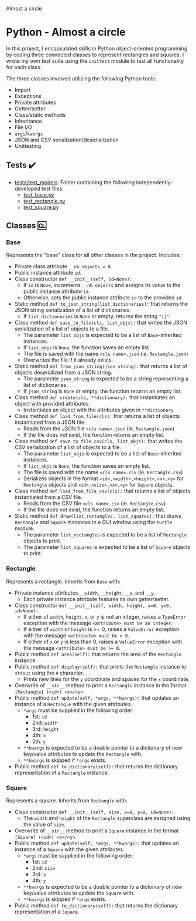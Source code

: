 Almost a circle
# Python - Almost a circle

In this project, I encapsulated skills in Python object-oriented programming
by coding three connected classes to represent rectangles and squares. I wrote my
own test suite using the `unittest` module to test all functionality for each
class.

The three classes involved utilizing the following Python tools:
* Import
* Exceptions
* Private attributes
* Getter/setter
* Class/static methods
* Inheritance
* File I/O
* `args`/`kwargs`
* JSON and CSV serialization/deserialization
* Unittesting

## Tests :heavy_check_mark:

* [tests/test_models](./tests/test_models): Folder containing the following
independently-developed test files:
  * [test_base.py](./tests/test_models/test_base.py)
  * [test_rectangle.py](./tests/test_models/test_rectangle.py)
  * [test_square.py](./tests/test_models/test_square.py)

## Classes :cl:

### Base
Represents the "base" class for all other classes in the project. Includes:

* Private class attribute `__nb_objects = 0`.
* Public instance attribute `id`.
* Class constructor `def __init__(self, id=None):`
  * If `id` is `None`, increments `__nb_objects` and assigns its value to the
  public instance attribute `id`.
  * Otherwise, sets the public instance attribute `id` to the provided `id`.
* Static method `def to_json_string(list_dictionaries):` that returns the JSON
string serialization of a list of dictionaries.
  * If `list_dictionaries` is `None` or empty, returns the string `"[]"`.
* Class method `def save_to_file(cls, list_objs):` that writes the JSON
serialization of a list of objects to a file.
  * The parameter `list_objs` is expected to be a list of `Base`-inherited
  instances.
  * If `list_objs` is `None`, the function saves an empty list.
  * The file is saved with the name `<cls name>.json` (ie. `Rectangle.json`)
  * Overwrites the file if it already exists.
* Static method `def from_json_string(json_string):` that returns a list of
objects deserialized from a JSON string.
  * The parameter `json_string` is expected to be a string representing a
  list of dictionaries.
  * If `json_string` is `None` or empty, the function returns an empty list.
* Class method `def create(cls, **dictionary):` that instantiates an object with
provided attributes.
  * Instantiates an object with the attributes given in `**dictionary`.
* Class method `def load_from_file(cls):` that returns a list of objects
instantiated from a JSON file.
  * Reads from the JSON file `<cls name>.json` (ie. `Rectangle.json`)
  * If the file does not exist, the function returns an empty list.
* Class method `def save_to_file_csv(cls, list_objs):` that writes the CSV
serialization of a list of objects to a file.
  * The parameter `list_objs` is expected to be a list of `Base`-inherited
  instances.
  * If `list_objs` is `None`, the function saves an empty list.
  * The file is saved with the name `<cls name>.csv` (ie. `Rectangle.csv`)
  * Serializes objects in the format `<id>,<width>,<height>,<x>,<y>` for
  `Rectangle` objects and `<id>,<size>,<x>,<y>` for `Square` objects.
* Class method `def load_from_file_csv(cls):` that returns a list of objects
instantiated from a CSV file.
  * Reads from the CSV file `<cls name>.csv` (ie. `Rectangle.csv`)
  * If the file does not exist, the function returns an empty list.
* Static method `def draw(list_rectangles, list_squares):` that draws
`Rectangle` and `Square` instances in a GUI window using the `turtle` module.
  * The parameter `list_rectangles` is expected to be a list of `Rectangle`
  objects to print.
  * The parameter `list_squares` is expected to be a list of `Square` objects
  to print.

### Rectangle

Represents a rectangle. Inherits from `Base` with:

* Private instance attributes `__width`, `__height`, `__x`, and `__y`.
  * Each private instance attribute features its own getter/setter.
* Class constructor `def __init__(self, width, height, x=0, y=0, id=None):`
  * If either of `width`, `height`, `x`, or `y` is not an integer, raises a
  `TypeError` exception with the message `<attribute> must be an integer`.
  * If either of `width` or `height` is >= 0, raises a `ValueError` exception
  with the message `<attribute> must be > 0`.
  * If either of `x` or `y` is less than 0, raises a `ValueError` exception
  with the message `<attribute> must be >= 0`.
* Public method `def area(self):` that returns the area of the `Rectangle`
instance.
* Public method `def display(self):` that prints the `Rectangle` instance to
`stdout` using the `#` character.
  * Prints new lines for the `y` coordinate and spaces for the `x` coordinate.
* Overwrite of `__str__` method to print a `Rectangle` instance in the format
`[Rectangle] (<id>) <x>/<y>`.
* Public method `def update(self, *args, **kwargs):` that updates an instance
of a `Rectangle` with the given attributes.
  * `*args` must be supplied in the following order:
    * 1st: `id`
    * 2nd: `width`
    * 3rd: `height`
    * 4th: `x`
    * 5th: `y`
  * `**kwargs` is expected to be a double pointer to a dictionary of new
  key/value attributes to update the `Rectangle` with.
  * `**kwargs` is skipped if `*args` exists.
* Public method `def to_dictionary(self):` that returns the dictionary
representation of a `Rectangle` instance.

### Square

Represents a square. Inherits from `Rectangle` with:

* Class constructor `def __init__(self, size, x=0, y=0, id=None):`
  * The `width` and `height` of the `Rectangle` superclass are assigned using
  the value of `size`.
* Overwrite of `__str__` method to print a `Square` instance in the format
`[Square] (<id>) <x>/<y>`.
* Public method `def update(self, *args, **kwargs):` that updates an instance
of a `Square` with the given attributes.
  * `*args` must be supplied in the following order:
    * 1st: `id`
    * 2nd: `size`
    * 3rd: `x`
    * 4th: `y`
  * `**kwargs` is expected to be a double pointer to a dictoinary of new
  key/value attributes to update the `Square` with.
  * `**kwargs` is skipped if `*args` exists.
* Public method `def to_dictionary(self):` that returns the dictionary
representation of a `Square`.
